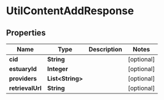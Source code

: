 
# UtilContentAddResponse

## Properties
Name | Type | Description | Notes
------------ | ------------- | ------------- | -------------
**cid** | **String** |  |  [optional]
**estuaryId** | **Integer** |  |  [optional]
**providers** | **List&lt;String&gt;** |  |  [optional]
**retrievalUrl** | **String** |  |  [optional]



